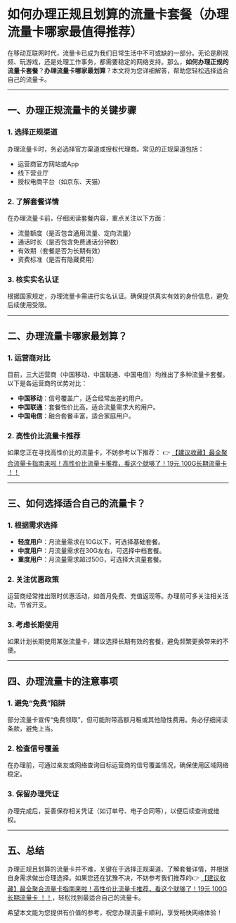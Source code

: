 # 如何办理正规且划算的流量卡套餐（办理流量卡哪家最值得推荐）

在移动互联网时代，流量卡已成为我们日常生活中不可或缺的一部分。无论是刷视频、玩游戏，还是处理工作事务，都需要稳定的网络支持。那么，**如何办理正规的流量卡套餐**？**办理流量卡哪家最划算**？本文将为您详细解答，帮助您轻松选择适合自己的流量卡。

---

## 一、办理正规流量卡的关键步骤

### 1. 选择正规渠道
办理流量卡时，务必选择官方渠道或授权代理商。常见的正规渠道包括：
- 运营商官方网站或App
- 线下营业厅
- 授权电商平台（如京东、天猫）

### 2. 了解套餐详情
在办理流量卡前，仔细阅读套餐内容，重点关注以下方面：
- 流量额度（是否包含通用流量、定向流量）
- 通话时长（是否包含免费通话分钟数）
- 有效期（套餐是否为长期有效）
- 资费标准（是否有隐藏费用）

### 3. 核实实名认证
根据国家规定，办理流量卡需进行实名认证。确保提供真实有效的身份信息，避免后续使用受限。

---

## 二、办理流量卡哪家最划算？

### 1. 运营商对比
目前，三大运营商（中国移动、中国联通、中国电信）均推出了多种流量卡套餐。以下是各运营商的优势对比：
- **中国移动**：信号覆盖广，适合经常出差的用户。
- **中国联通**：套餐性价比高，适合流量需求大的用户。
- **中国电信**：融合套餐丰富，适合家庭用户。

### 2. 高性价比流量卡推荐
如果您正在寻找高性价比的流量卡，不妨参考以下推荐：
👉 [【建议收藏】最全聚合流量卡指南来啦！高性价比流量卡推荐，看这个就够了！19元 100G长期流量卡 ！！](https://bit.ly/Liuliangka)

---

## 三、如何选择适合自己的流量卡？

### 1. 根据需求选择
- **轻度用户**：月流量需求在10G以下，可选择基础套餐。
- **中度用户**：月流量需求在30G左右，可选择中档套餐。
- **重度用户**：月流量需求超过50G，可选择大流量套餐。

### 2. 关注优惠政策
运营商经常推出限时优惠活动，如首月免费、充值返现等。办理前可多关注相关活动，节省开支。

### 3. 考虑长期使用
如果计划长期使用某张流量卡，建议选择长期有效的套餐，避免频繁更换带来的不便。

---

## 四、办理流量卡的注意事项

### 1. 避免“免费”陷阱
部分流量卡宣传“免费领取”，但可能附带高额月租或其他隐性费用。务必仔细阅读条款，避免上当。

### 2. 检查信号覆盖
在办理前，可通过亲友或网络查询目标运营商的信号覆盖情况，确保使用区域网络稳定。

### 3. 保留办理凭证
办理完成后，妥善保存相关凭证（如订单号、电子合同等），以便后续查询或维权。

---

## 五、总结

办理正规且划算的流量卡并不难，关键在于选择正规渠道、了解套餐详情，并根据自身需求做出合理选择。如果您还在犹豫不决，不妨参考我们推荐的👉 [【建议收藏】最全聚合流量卡指南来啦！高性价比流量卡推荐，看这个就够了！19元 100G长期流量卡 ！！](https://bit.ly/Liuliangka)，轻松找到最适合自己的流量卡。

希望本文能为您提供有价值的参考，祝您办理流量卡顺利，享受畅快网络体验！